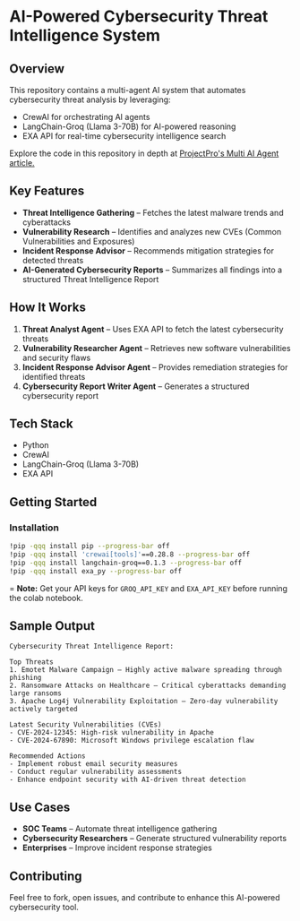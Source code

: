 # AI-Powered Cybersecurity Threat Intelligence System

## Overview
This repository contains a multi-agent AI system that automates cybersecurity threat analysis by leveraging:
- CrewAI for orchestrating AI agents
- LangChain-Groq (Llama 3-70B) for AI-powered reasoning
- EXA API for real-time cybersecurity intelligence search

Explore the code in this repository in depth at [ProjectPro's Multi AI Agent article.](https://www.projectpro.io/article/multi-agent-ai/1083)

## Key Features
- **Threat Intelligence Gathering** – Fetches the latest malware trends and cyberattacks
- **Vulnerability Research** – Identifies and analyzes new CVEs (Common Vulnerabilities and Exposures)
- **Incident Response Advisor** – Recommends mitigation strategies for detected threats
- **AI-Generated Cybersecurity Reports** – Summarizes all findings into a structured Threat Intelligence Report

## How It Works
1. **Threat Analyst Agent** – Uses EXA API to fetch the latest cybersecurity threats
2. **Vulnerability Researcher Agent** – Retrieves new software vulnerabilities and security flaws
3. **Incident Response Advisor Agent** – Provides remediation strategies for identified threats
4. **Cybersecurity Report Writer Agent** – Generates a structured cybersecurity report

## Tech Stack
- Python
- CrewAI
- LangChain-Groq (Llama 3-70B)
- EXA API

## Getting Started

### Installation
```bash
!pip -qqq install pip --progress-bar off
!pip -qqq install 'crewai[tools]'==0.28.8 --progress-bar off
!pip -qqq install langchain-groq==0.1.3 --progress-bar off
!pip -qqq install exa_py --progress-bar off
```
=
**Note:** Get your API keys for `GROQ_API_KEY` and `EXA_API_KEY` before running the colab notebook.

## Sample Output
```
Cybersecurity Threat Intelligence Report:

Top Threats
1. Emotet Malware Campaign – Highly active malware spreading through phishing
2. Ransomware Attacks on Healthcare – Critical cyberattacks demanding large ransoms
3. Apache Log4j Vulnerability Exploitation – Zero-day vulnerability actively targeted

Latest Security Vulnerabilities (CVEs)
- CVE-2024-12345: High-risk vulnerability in Apache
- CVE-2024-67890: Microsoft Windows privilege escalation flaw

Recommended Actions
- Implement robust email security measures
- Conduct regular vulnerability assessments
- Enhance endpoint security with AI-driven threat detection
```

## Use Cases
- **SOC Teams** – Automate threat intelligence gathering
- **Cybersecurity Researchers** – Generate structured vulnerability reports
- **Enterprises** – Improve incident response strategies

## Contributing
Feel free to fork, open issues, and contribute to enhance this AI-powered cybersecurity tool.
